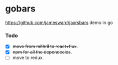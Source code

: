 gobars
======

https://github.com/jamesward/jaxrsbars demo in go

### Todo

- [x] ~~move from mithril to react+flux~~.
- [x] ~~npm for all the dependecies~~.
- [ ] move to redux.
